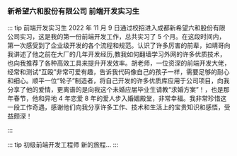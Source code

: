 ### 新希望六和股份有限公司 <Badge type="info">前端开发实习生</Badge>

::: tip 前端开发实习生
2022 年 11 月 9 日通过校招进入成都新希望六和股份有限公司实习，这是我的第一份前端开发工作，总共实习了 5 个月。在这段时间内，第一次感受到了企业级开发的各个流程和规范。认识了许多厉害的前辈，如靖哥向我讲述了他之前在大厂的几年开发经历,教我如何翻墙学习外网的许多优质技术，也向我推荐了各种高效工具来提升开发效率。胡老师，一位资深的前端开发大佬，经常和测试“互殴”非常可爱有趣，告诉我代码像自己的孩子一样，需要足够的耐心和细心。顺平一位“轮子”制造者，将自己开发的许多优质库应用于公司项目，向我分享了他的爱情，更离谱的是向我这个未婚应届毕业生请教“求婚方案”！，也是那年春节，他和异地 4 年恋爱 8 年的爱人步入婚姻殿堂，非常幸福。我非常珍惜这一段工作奇遇，感谢他们向我分享许多工作、技术和生活上的宝贵知识和感悟，受益颇深！

:::

::: tip 初级前端开发工程师
新的旅程...
:::
